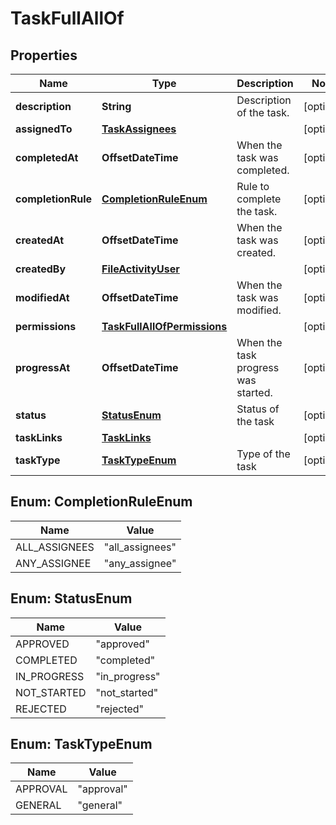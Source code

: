 

# TaskFullAllOf


## Properties

| Name | Type | Description | Notes |
|------------ | ------------- | ------------- | -------------|
|**description** | **String** | Description of the task. |  [optional] |
|**assignedTo** | [**TaskAssignees**](TaskAssignees.md) |  |  [optional] |
|**completedAt** | **OffsetDateTime** | When the task was completed. |  [optional] |
|**completionRule** | [**CompletionRuleEnum**](#CompletionRuleEnum) | Rule to complete the task. |  [optional] |
|**createdAt** | **OffsetDateTime** | When the task was created. |  [optional] |
|**createdBy** | [**FileActivityUser**](FileActivityUser.md) |  |  [optional] |
|**modifiedAt** | **OffsetDateTime** | When the task was modified. |  [optional] |
|**permissions** | [**TaskFullAllOfPermissions**](TaskFullAllOfPermissions.md) |  |  [optional] |
|**progressAt** | **OffsetDateTime** | When the task progress was started. |  [optional] |
|**status** | [**StatusEnum**](#StatusEnum) | Status of the task |  [optional] |
|**taskLinks** | [**TaskLinks**](TaskLinks.md) |  |  [optional] |
|**taskType** | [**TaskTypeEnum**](#TaskTypeEnum) | Type of the task |  [optional] |



## Enum: CompletionRuleEnum

| Name | Value |
|---- | -----|
| ALL_ASSIGNEES | &quot;all_assignees&quot; |
| ANY_ASSIGNEE | &quot;any_assignee&quot; |



## Enum: StatusEnum

| Name | Value |
|---- | -----|
| APPROVED | &quot;approved&quot; |
| COMPLETED | &quot;completed&quot; |
| IN_PROGRESS | &quot;in_progress&quot; |
| NOT_STARTED | &quot;not_started&quot; |
| REJECTED | &quot;rejected&quot; |



## Enum: TaskTypeEnum

| Name | Value |
|---- | -----|
| APPROVAL | &quot;approval&quot; |
| GENERAL | &quot;general&quot; |




